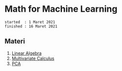 # Math for Machine Learning

```
started  : 1 Maret 2021
finished : 16 Maret 2021
```

## Materi

1. [Linear Algebra](01.%20Linear%20Algebra/README.md)
2. [Multivariate Calculus](02.%20Multivariate%20Calculus/README.md)
3. [PCA](03.%20PCA/README.md)